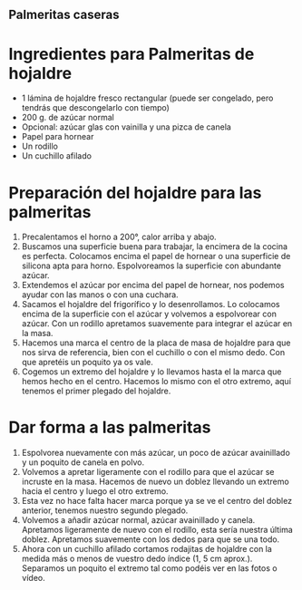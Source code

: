 ## Palmeritas caseras
# Ingredientes para Palmeritas de hojaldre
- 1 lámina de hojaldre fresco rectangular (puede ser congelado, pero tendrás que descongelarlo con tiempo)
- 200 g. de azúcar normal
- Opcional: azúcar glas con vainilla y una pizca de canela
- Papel para hornear
- Un rodillo
- Un cuchillo afilado

# Preparación del hojaldre para las palmeritas
1. Precalentamos el horno a 200°, calor arriba y abajo.
2. Buscamos una superficie buena para trabajar, la encimera de la cocina es perfecta. Colocamos encima el papel de hornear o una superficie de silicona apta para horno. Espolvoreamos la superficie con abundante azúcar.
3. Extendemos el azúcar por encima del papel de hornear, nos podemos ayudar con las manos o con una cuchara. 
4. Sacamos el hojaldre del frigorífico y lo desenrollamos. Lo colocamos encima de la superficie con el azúcar y volvemos a espolvorear con azúcar. Con un rodillo apretamos suavemente para integrar el azúcar en la masa.
5. Hacemos una marca el centro de la placa de masa de hojaldre para que nos sirva de referencia, bien con el cuchillo o con el mismo dedo. Con que apretéis un poquito ya os vale.
6. Cogemos un extremo del hojaldre y lo llevamos hasta el la marca que hemos hecho en el centro. Hacemos lo mismo con el otro extremo, aquí tenemos el primer plegado del hojaldre.

# Dar forma a las palmeritas
1. Espolvorea nuevamente con más azúcar, un poco de azúcar avainillado y un poquito de canela en polvo.
2. Volvemos a apretar ligeramente con el rodillo para que el azúcar se incruste en la masa. Hacemos de nuevo un doblez llevando un extremo hacia el centro y luego el otro extremo.
3. Esta vez no hace falta hacer marca porque ya se ve el centro del doblez anterior, tenemos nuestro segundo plegado.
4. Volvemos a añadir azúcar normal, azúcar avainillado y canela. Apretamos ligeramente de nuevo con el rodillo, esta sería nuestra última doblez. Apretamos suavemente con los dedos para que se una todo.
5. Ahora con un cuchillo afilado cortamos rodajitas de hojaldre con la medida más o menos de vuestro dedo índice (1, 5 cm aprox.). Separamos un poquito el extremo tal como podéis ver en las fotos o vídeo.
